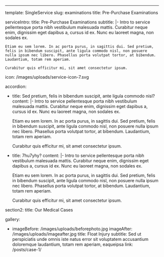 ---

template: SingleService
slug: examinations
title: Pre-Purchase Examinations

serviceIntro:
title: Pre-Purchase Examinations
subtitle: |-
Intro to service pellentesque porta nibh vestibulum malesuada mattis. Curabitur neque enim, dignissim eget dapibus a, cursus id ex. Nunc eu laoreet magna, non sodales ex.

    Etiam eu sem lorem. In ac porta purus, in sagittis dui. Sed pretium, felis in bibendum suscipit, ante ligula commodo nisl, non posuere nulla ipsum nec libero. Phasellus porta volutpat tortor, at bibendum. Laudantium, totam rem aperiam.

    Curabitur quis efficitur mi, sit amet consectetur ipsum.

icon: /images/uploads/service-icon-7.svg

accordion:

- title: Sed pretium, felis in bibendum suscipit, ante ligula commodo nisl?
  content: |-
  Intro to service pellentesque porta nibh vestibulum malesuada mattis. Curabitur neque enim, dignissim eget dapibus a, cursus id ex. Nunc eu laoreet magna, non sodales ex.

  Etiam eu sem lorem. In ac porta purus, in sagittis dui. Sed pretium, felis in bibendum suscipit, ante ligula commodo nisl, non posuere nulla ipsum nec libero. Phasellus porta volutpat tortor, at bibendum. Laudantium, totam rem aperiam.

  Curabitur quis efficitur mi, sit amet consectetur ipsum.

- title: 7hu7yhy?
  content: |-
  Intro to service pellentesque porta nibh vestibulum malesuada mattis. Curabitur neque enim, dignissim eget dapibus a, cursus id ex. Nunc eu laoreet magna, non sodales ex.

  Etiam eu sem lorem. In ac porta purus, in sagittis dui. Sed pretium, felis in bibendum suscipit, ante ligula commodo nisl, non posuere nulla ipsum nec libero. Phasellus porta volutpat tortor, at bibendum. Laudantium, totam rem aperiam.

  Curabitur quis efficitur mi, sit amet consectetur ipsum.

section2:
title: Our Medical Cases

gallery:

- imageBefore: /images/uploads/beforephoto.jpg
  imageAfter: /images/uploads/imageafter.jpg
  title: Float Injury
  subtitle: Sed ut perspiciatis unde omnis iste natus error sit voluptatem accusantium doloremque laudantium, totam rem aperiam, eaqueipsa
  link: /posts/case-1/
